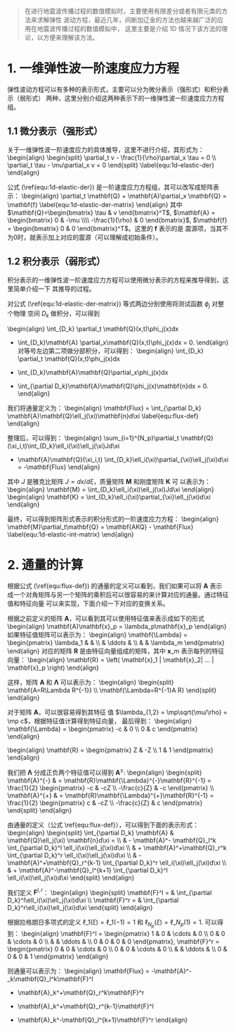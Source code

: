 
<!--more-->

<!--
-->

> 在进行地震波传播过程的数值模拟时，主要使用有限差分或者有限元类的方法来求解弹性
波动方程，最近几年，间断加辽金的方法也越来越广泛的应用在地震波传播过程的数值模拟中，
这里主要是介绍 1D 情况下该方法的理论，以方便来理解该方法。

# **1. 一维弹性波一阶速度应力方程**
弹性波动方程可以有多种的表示形式，主要可以分为微分表示（强形式）和积分表示（弱形式）
两种，这里分别介绍这两种表示下的一维弹性波一阶速度应力方程组。
## **1.1 微分表示（强形式）**
关于一维弹性波一阶速度应力的具体推导，这里不进行介绍，其形式为：
\begin{align}
\begin{split}
\partial_t v - \frac{1}{\rho}\partial_x \tau = 0 \\\\ \partial_t \tau - \mu\partial_x v = 0 
\end{split}
\label{equ:1d-elastic-der}
\end{align}

公式 (\ref{equ:1d-elastic-der}) 是一阶速度应力方程组，其可以改写成矩阵表示：
\begin{align}
\partial_t \mathbf{Q} + \mathbf{A}\partial_x \mathbf{Q} = \mathbf{f}
\label{equ:1d-elastic-der-matrix}
\end{align}
其中$\mathbf{Q}=\begin{bmatrix} \tau & v \end{bmatrix}^T$, 
$\mathbf{A} = \begin{bmatrix} 0 & -\mu \\\\ -\frac{1}{\rho} & 0 \end{bmatrix}$,
$\mathbf{f} = \begin{bmatrix} 0 & 0 \end{bmatrix}^T$。这里的 $\mathbf{f}$ 表示的是
震源项，当其不为0时，就表示加上对应的震源（可以理解成初始条件）。

## **1.2 积分表示（弱形式）**
<div>
积分表示的一维弹性波一阶速度应力方程可以使用微分表示的方程来推导得到，这里简单介绍一下
其推导的过程。

对公式 (\ref{equ:1d-elastic-der-matrix}) 等式两边分别使用将测试函数 $\phi_j$ 对整个物理
空间 $D_k$ 做积分，可以得到

\begin{align}
\int_{D_k} \partial_t \mathbf{Q}(x,t)\phi_j(x)dx 
+ \int_{D_k}\mathbf{A} \partial_x\mathbf{Q}(x,t)\phi_j(x)dx 
= 0.
\end{align}
对等号左边第二项做分部积分，可以得到：
\begin{align}
\int_{D_k} \partial_t \mathbf{Q}(x,t)\phi_j(x)dx 
- \int_{D_k}\mathbf{A}\mathbf{Q}\partial_x\phi_j(x)dx
+ \int_{\partial D_k}\mathbf{A}\mathbf{Q}\phi_j(x)\mathbf{n}dx
= 0.
\end{align}

我们将通量定义为：
\begin{align}
\mathbf{Flux} = \int_{\partial D_k} \mathbf{A}\mathbf{Q}\ell_j(\xi)\mathbf{n}d\xi
\label{equ:flux-def}
\end{align}

整理后，可以得到：
\begin{align}
\sum_{i=1}^{N_p}\partial_t \mathbf{Q}(\xi_i,t)\int_{D_k}\ell_i(\xi)\ell_j(\xi)Jd\xi
- \mathbf{A}\mathbf{Q}(\xi_i,t) \int_{D_k}\ell_i(\xi)\partial_{\xi}\ell_j(\xi)d\xi
= -\mathbf{Flux}
\end{align}

其中 $J$ 是雅克比矩阵 $J=dx/d\xi$，质量矩阵 $\mathbf{M}$ 和刚度矩阵 $\mathbf{K}$ 可
以表示为：
\begin{align}
\mathbf{M} = \int_{D_k}\ell_i(\xi)\ell_j(\xi)Jd\xi
\end{align}
\begin{align}
\mathbf{K} = \int_{D_k}\ell_i(\xi)\partial_{\xi}\ell_j(\xi)d\xi
\end{align}

最终，可以得到矩阵形式表示的积分形式的一阶速度应力方程：
\begin{align}
\mathbf{M}\partial_t\mathbf{Q} = \mathbf{AKQ} - \mathbf{Flux}
\label{equ:1d-elastic-int-matrix}
\end{align}

</div>

# **2. 通量的计算**
根据公式 (\ref{equ:flux-def}) 的通量的定义可以看到，我们如果可以将 $\mathbf{A}$ 表示
成一个对角矩阵与另一个矩阵的乘积后可以很容易的来计算对应的通量。通过特征值和特征向量
可以来实现，下面介绍一下对应的变换关系。

根据之前定义的矩阵 $\mathbf{A}$，可以看到其可以使用特征值来表示成如下的形式
\begin{align}
\mathbf{A}\mathbf{x}_p = \lambda_p\mathbf{x}_p
\end{align}
如果特征值矩阵可以表示为：
\begin{align}
\mathbf{\Lambda} = 
\begin{pmatrix}
\lambda_1 & & \\\\ & \ddots & \\\\ & & \lambda_m
\end{pmatrix}
\end{align}
对应的矩阵 $\mathbf{R}$ 是由特征向量组成的矩阵，其中 $\mathbf{x}$_m 表示每列的特征
向量：
\begin{align}
\mathbf{R} = \left( \mathbf{x}_1 | \mathbf{x}_2| ... | \mathbf{x}_p \right)
\end{align}

这样，矩阵 $\mathbf{A}$ 和 $\mathbf{\Lambda}$ 可以表示为：
\begin{align}
\begin{split}
\mathbf{A=R\Lambda R^{-1}} \\\\ 
\mathbf{\Lambda=R^{-1}A R} 
\end{split}
\end{align}

对于矩阵 $\mathbf{A}$，可以很容易得到其特征
值 $\lambda_{1,2} = \mp\sqrt{\mu/\rho} = \mp c$，根据特征值计算得到特征向量，
最后得到：
\begin{align}
\mathbf{\Lambda} =
\begin{pmatrix}
-c & 0 \\\\ 0 & c
\end{pmatrix}
\end{align}

\begin{align}
\mathbf{R} =
\begin{pmatrix}
Z & -Z \\\\ 1 & 1
\end{pmatrix}
\end{align}

我们把 $\mathbf{\Lambda}$ 分成正负两个特征值可以得到 $\mathbf{A}^{\pm}$:
\begin{align}
\begin{split}
\mathbf{A}^{-} & = \mathbf{R}\mathbf{\Lambda}^{-}\mathbf{R}^{-1}
= \frac{1}{2}
\begin{pmatrix}
-c & -cZ \\\\ -\frac{c}{Z} & -c
\end{pmatrix} \\\\ \mathbf{A}^{+} &
= \mathbf{R}\mathbf{\Lambda}^{+}\mathbf{R}^{-1} 
= \frac{1}{2}
\begin{pmatrix}
c & -cZ \\\\ -\frac{c}{Z} & c
\end{pmatrix}
\end{split}
\end{align}

由通量的定义（公式 \ref{equ:flux-def}），可以得到下面的表示形式：
\begin{align}
\begin{split}
\int_{\partial D_k} \mathbf{A} & \mathbf{Q}\ell_j(\xi) 
\mathbf{n}d\xi = \\\\ & - \mathbf{A}^- \mathbf{Q}_l^k 
\int\_{\partial D_k}^l \ell_i(\xi)\ell_j(\xi)d\xi \\\\ & + 
\mathbf{A}^+\mathbf{Q}_r^k 
\int\_{\partial D_k}^r \ell_i(\xi)\ell_j(\xi)d\xi \\\\ & -
\mathbf{A}^+\mathbf{Q}_r^{k-1}
\int\_{\partial D_k}^r \ell_i(\xi)\ell_j(\xi)d\xi \\\\ & +
\mathbf{A}^-\mathbf{Q}_l^{k+1}
\int\_{\partial D_k}^l \ell_i(\xi)\ell_j(\xi)d\xi
\end{split}
\end{align}

我们定义 $\mathbf{F}^{l,r}$：
\begin{align}
\begin{split}
\mathbf{F}^l = & \int_{\partial D_k}^l\ell_i(\xi)\ell_j(\xi)d\xi \\\\ \mathbf{F}^r = & 
\int\_{\partial D_k}^r\ell_i(\xi)\ell_j(\xi)d\xi
\end{split}
\end{align}

根据拉格朗日多项式的定义 $\ell\_1(\xi) = \ell\_1(-1) = 1$ 和 $\ell_{N_p}(\xi)=\ell\_{N_p}(1) = 1.$ 可以得到：
\begin{align}
\mathbf{F}^l =
\begin{pmatrix}
1 & 0 & \cdots & 0 \\\\ 0 & 0 & \cdots & 0 \\\\ & & \ddots & \\\\ 0 & 0 & 0 & 0
\end{pmatrix},
\mathbf{F}^r =
\begin{pmatrix}
0 & 0 & \cdots & 0 \\\\ 0 & 0 & \cdots & 0 \\\\ & & \ddots & \\\\ 0 & 0 & 0 & 1
\end{pmatrix}
\end{align}

则通量可以表示为：
\begin{align}
\mathbf{Flux} 
= -\mathbf{A}^-_k\mathbf{Q}_l^k\mathbf{F}^l 
+ \mathbf{A}_k^+\mathbf{Q}_r^k\mathbf{F}^r
- \mathbf{A}_k^+\mathbf{Q}_r^{k-1}\mathbf{F}^l
+ \mathbf{A}_k^-\mathbf{Q}_l^{k+1}\mathbf{F}^r
\end{align}


<!--
# **3. 1D间断加辽金弹性波模拟伪代码**
-->


